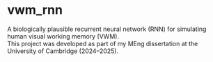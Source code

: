 # vwm_rnn

A biologically plausible recurrent neural network (RNN) for simulating human visual working memory (VWM).  
This project was developed as part of my MEng dissertation at the University of Cambridge (2024–2025).

